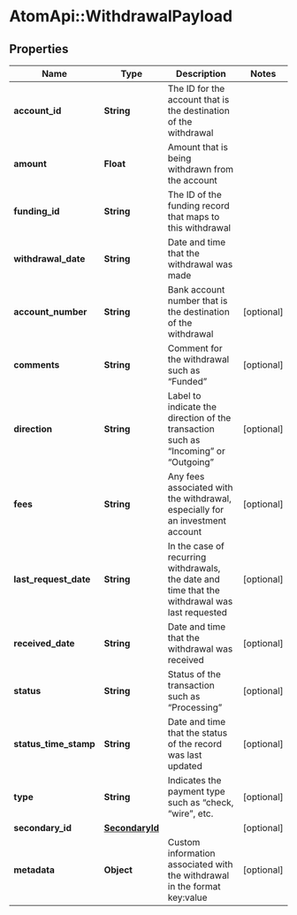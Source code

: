 # AtomApi::WithdrawalPayload

## Properties
Name | Type | Description | Notes
------------ | ------------- | ------------- | -------------
**account_id** | **String** | The ID for the account that is the destination of the withdrawal | 
**amount** | **Float** | Amount that is being withdrawn from the account | 
**funding_id** | **String** | The ID of the funding record that maps to this withdrawal | 
**withdrawal_date** | **String** | Date and time that the withdrawal was made | 
**account_number** | **String** | Bank account number that is the destination of the withdrawal | [optional] 
**comments** | **String** | Comment for the withdrawal such as “Funded” | [optional] 
**direction** | **String** | Label to indicate the direction of the transaction such as “Incoming” or “Outgoing” | [optional] 
**fees** | **String** | Any fees associated with the withdrawal, especially for an investment account | [optional] 
**last_request_date** | **String** | In the case of recurring withdrawals, the date and time that the withdrawal was last requested | [optional] 
**received_date** | **String** | Date and time that the withdrawal was received | [optional] 
**status** | **String** | Status of the transaction such as “Processing” | [optional] 
**status_time_stamp** | **String** | Date and time that the status of the record was last updated | [optional] 
**type** | **String** | Indicates the payment type such as “check, “wire”, etc. | [optional] 
**secondary_id** | [**SecondaryId**](SecondaryId.md) |  | [optional] 
**metadata** | **Object** | Custom information associated with the withdrawal in the format key:value | [optional] 


